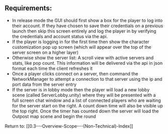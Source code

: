 ## Requirements:

* In release mode the GUI should first show a box for the player to log into their account. If they have chosen to save their credentials on a previous launch then skip this screen entirely and log the player in by verifying the credentials and account status via the api.
* If the player is logging in for the first time then show the character customization pop up screen (which will appear over the top of the server screen on a higher layer)
* Otherwise show the server list: A scroll view with active servers and stats, like pop count. This information will be delivered via the api in json format each time the client refreshes it
* Once a player clicks connect on a server, then command the NetworkManager to attempt a connection to that server using the ip and port data from the server entry
* If the server is in lobby mode then the player will load a new lobby scene (called ServerLobby.unity) where they will be presented with a full screen chat window and a list of connected players who are waiting for the server start on the right. A count down time will also be visible up the top right. Once the timer has counted down the server will load the Outpost map scene and begin the round

Return to: [[0.3---Overview-Scope---(Non-Technical)-Index]]